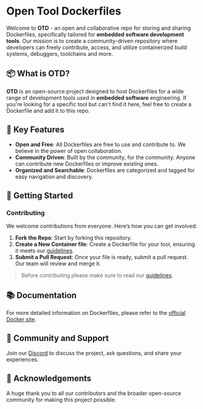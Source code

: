 # Open Tool Dockerfiles

Welcome to **OTD** - an open and collaborative repo for storing and sharing Dockerfiles, specifically tailored for **embedded software development tools**. Our mission is to create a community-driven repository where developers can freely contribute, access, and utilize containerized build systems, debuggers, toolchains and more.

## 📦 What is OTD?

**OTD** is an open-source project designed to host Dockerfiles for a wide range of development tools used in **embedded software** engineering. If you're looking for a specific tool but can't find it here, feel free to create a Dockerfile and add it to this repo.

## 🌟 Key Features

- **Open and Free**: All Dockerfiles are free to use and contribute to. We believe in the power of open collaboration.
- **Community Driven**: Built by the community, for the community. Anyone can contribute new Dockerfiles or improve existing ones.
- **Organized and Searchable**: Dockerfiles are categorized and tagged for easy navigation and discovery.

## 🚀 Getting Started

### Contributing

We welcome contributions from everyone. Here’s how you can get involved:

1. **Fork the Repo**: Start by forking this repository.
2. **Create a New Container file**: Create a Dockerfile for your tool, ensuring it meets our [guidelines](https://github.com/axem-solutions/.github/blob/main/CONTRIBUTING.md).
3. **Submit a Pull Request**: Once your file is ready, submit a pull request. Our team will review and merge it.

> Before contributing please make sure to read our [guidelines]().

## 📚 Documentation

For more detailed information on Dockerfiles, please refer to the [official Docker site](https://docs.docker.com/guides/docker-concepts/building-images/writing-a-dockerfile/).

## 💬 Community and Support

Join our [Discord](https://discord.gg/3aHuJBNvrJ) to discuss the project, ask questions, and share your experiences. 

## 🙏 Acknowledgements

A huge thank you to all our contributors and the broader open-source community for making this project possible.
